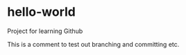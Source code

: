 # hello-world
Project for learning Github

This is a comment to test out branching and committing etc.
